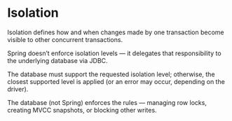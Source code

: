 # Isolation

Isolation defines how and when changes made by one transaction become visible to other concurrent transactions.

Spring doesn’t enforce isolation levels — it delegates that responsibility to the underlying database via JDBC.

The database must support the requested isolation level; otherwise, the closest supported level is applied (or an error may occur, depending on the driver).

The database (not Spring) enforces the rules — managing row locks, creating MVCC snapshots, or blocking other writes.